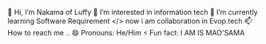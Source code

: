 👋 Hi, I’m Nakama of Luffy
👀 I’m interested in information tech
🌱 I’m currently learning Software Requirement 
</> now i am collaboration in Evop.tech
📫 How to reach me ..
😄 Pronouns: He/Him
⚡ Fun fact: I AM IS MAO'SAMA

<!---
Adittyaa3/Adittyaa3 is a ✨ special ✨ repository because its `README.md` (this file) appears on your GitHub profile.
You can click the Preview link to take a look at your changes.
--->
